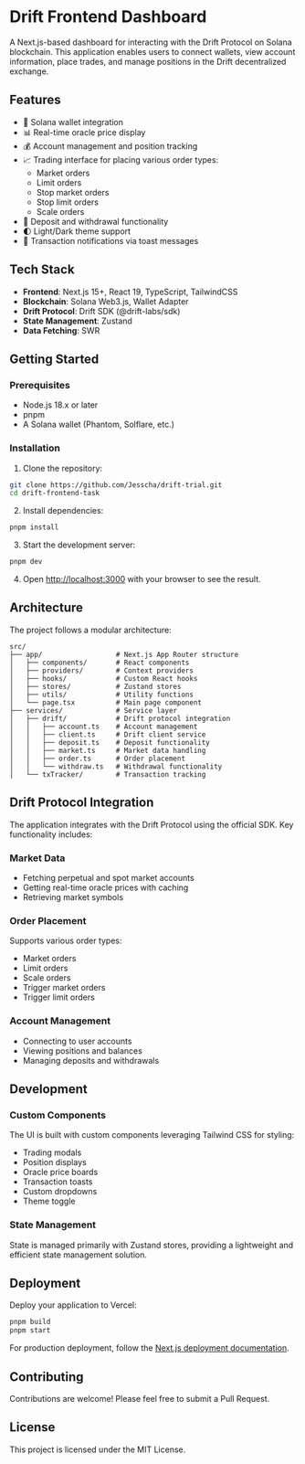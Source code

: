 # Drift Frontend Dashboard

A Next.js-based dashboard for interacting with the Drift Protocol on Solana blockchain. This application enables users to connect wallets, view account information, place trades, and manage positions in the Drift decentralized exchange.

## Features

- 🔐 Solana wallet integration
- 📊 Real-time oracle price display
- 💰 Account management and position tracking
- 📈 Trading interface for placing various order types:
  - Market orders
  - Limit orders
  - Stop market orders
  - Stop limit orders
  - Scale orders
- 🏦 Deposit and withdrawal functionality
- 🌓 Light/Dark theme support
- 🔔 Transaction notifications via toast messages

## Tech Stack

- **Frontend**: Next.js 15+, React 19, TypeScript, TailwindCSS
- **Blockchain**: Solana Web3.js, Wallet Adapter
- **Drift Protocol**: Drift SDK (@drift-labs/sdk)
- **State Management**: Zustand
- **Data Fetching**: SWR

## Getting Started

### Prerequisites

- Node.js 18.x or later
- pnpm
- A Solana wallet (Phantom, Solflare, etc.)

### Installation

1. Clone the repository:

```bash
git clone https://github.com/Jesscha/drift-trial.git
cd drift-frontend-task
```

2. Install dependencies:

```bash
pnpm install
```

3. Start the development server:

```bash
pnpm dev
```

4. Open [http://localhost:3000](http://localhost:3000) with your browser to see the result.

## Architecture

The project follows a modular architecture:

```
src/
├── app/                  # Next.js App Router structure
│   ├── components/       # React components
│   ├── providers/        # Context providers
│   ├── hooks/            # Custom React hooks
│   ├── stores/           # Zustand stores
│   ├── utils/            # Utility functions
│   └── page.tsx          # Main page component
├── services/             # Service layer
│   ├── drift/            # Drift protocol integration
│   │   ├── account.ts    # Account management
│   │   ├── client.ts     # Drift client service
│   │   ├── deposit.ts    # Deposit functionality
│   │   ├── market.ts     # Market data handling
│   │   ├── order.ts      # Order placement
│   │   └── withdraw.ts   # Withdrawal functionality
│   └── txTracker/        # Transaction tracking
```

## Drift Protocol Integration

The application integrates with the Drift Protocol using the official SDK. Key functionality includes:

### Market Data

- Fetching perpetual and spot market accounts
- Getting real-time oracle prices with caching
- Retrieving market symbols

### Order Placement

Supports various order types:

- Market orders
- Limit orders
- Scale orders
- Trigger market orders
- Trigger limit orders

### Account Management

- Connecting to user accounts
- Viewing positions and balances
- Managing deposits and withdrawals

## Development

### Custom Components

The UI is built with custom components leveraging Tailwind CSS for styling:

- Trading modals
- Position displays
- Oracle price boards
- Transaction toasts
- Custom dropdowns
- Theme toggle

### State Management

State is managed primarily with Zustand stores, providing a lightweight and efficient state management solution.

## Deployment

Deploy your application to Vercel:

```bash
pnpm build
pnpm start
```

For production deployment, follow the [Next.js deployment documentation](https://nextjs.org/docs/app/building-your-application/deploying).

## Contributing

Contributions are welcome! Please feel free to submit a Pull Request.

## License

This project is licensed under the MIT License.
